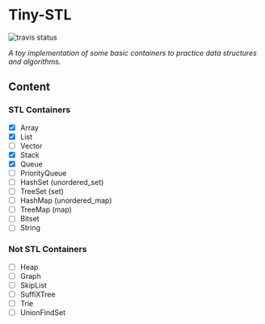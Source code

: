 # Tiny-STL 
![travis status](https://travis-ci.com/kophy/TinySTL.svg?token=3xXtB78BvsWT9jzMGmpG&branch=master)

*A toy implementation of some basic containers to practice data structures and algorithms.*  

## Content

### STL Containers
- [x] Array
- [x] List
- [ ] Vector
- [x] Stack
- [x] Queue
- [ ] PriorityQueue
- [ ] HashSet (unordered_set)
- [ ] TreeSet (set)
- [ ] HashMap (unordered_map)
- [ ] TreeMap (map)
- [ ] Bitset
- [ ] String

### Not STL Containers
- [ ] Heap
- [ ] Graph
- [ ] SkipList
- [ ] SuffiXTree
- [ ] Trie
- [ ] UnionFindSet
